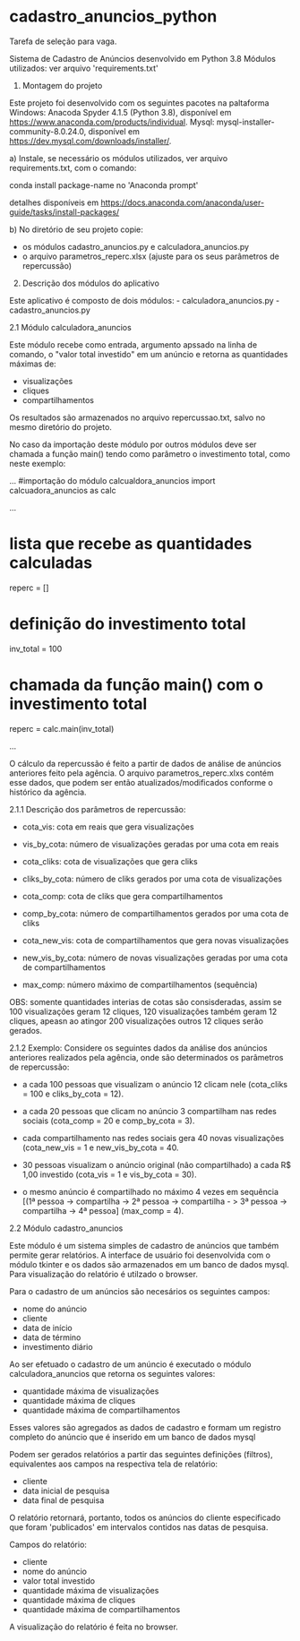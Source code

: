 # cadastro_anuncios_python
Tarefa de seleção para vaga.

Sistema de Cadastro de Anúncios desenvolvido em Python 3.8
Módulos utilizados: ver arquivo 'requirements.txt'

1. Montagem do projeto

Este projeto foi desenvolvido com os seguintes pacotes na paltaforma Windows:
Anacoda Spyder 4.1.5 (Python 3.8), disponível em https://www.anaconda.com/products/individual.
Mysql: mysql-installer-community-8.0.24.0, disponível em https://dev.mysql.com/downloads/installer/.

a) Instale, se necessário os módulos utilizados, ver arquivo requirements.txt, com o comando:

conda install package-name no 'Anaconda prompt'

detalhes disponíveis em https://docs.anaconda.com/anaconda/user-guide/tasks/install-packages/

b) No diretório de seu projeto copie:
- os módulos cadastro_anuncios.py e calculadora_anuncios.py
- o arquivo parametros_reperc.xlsx (ajuste para os seus parâmetros de repercussão)

2. Descrição dos módulos do aplicativo

Este aplicativo é composto de dois módulos:
	- calculadora_anuncios.py
	- cadastro_anuncios.py

2.1 Módulo calculadora_anuncios

Este módulo recebe como entrada, argumento apssado na linha de comando, o "valor total investido" em um anúncio e retorna as quantidades máximas de:
- visualizações
- cliques
- compartilhamentos 

Os resultados são armazenados no arquivo repercussao.txt, salvo no mesmo diretório do projeto. 

No caso da importação deste módulo por outros módulos  deve ser chamada a função main() tendo como parâmetro o investimento total, como neste exemplo:

...
#importação do módulo calcualdora_anuncios
import calcuadora_anuncios as calc

...
# lista que recebe as quantidades calculadas 
reperc = []
# definição do investimento total
inv_total = 100

# chamada da função main() com o investimento total
reperc = calc.main(inv_total)

...


O cálculo da repercussão é feito a partir de dados de análise de anúncios anteriores feito pela agência.
O arquivo parametros_reperc.xlxs contém esse dados, que podem ser então atualizados/modificados conforme o histórico da agência. 

2.1.1 Descrição dos parâmetros de repercussão:

- cota_vis: cota em reais que gera visualizações
- vis_by_cota: número de visualizações geradas por uma cota em reais

- cota_cliks: cota de visualizações que gera cliks
- cliks_by_cota: número de cliks gerados por uma cota de visualizações

- cota_comp: cota de cliks que gera compartilhamentos
- comp_by_cota: número de compartilhamentos gerados por uma cota de cliks

- cota_new_vis: cota de compartilhamentos que gera novas visualizações
- new_vis_by_cota: número de novas visualizações geradas por uma cota de compartilhamentos

- max_comp: número máximo de compartilhamentos (sequência)

OBS: somente quantidades interias de cotas são consisderadas, assim se 100 visualizações geram 12 cliques, 120 visualizações também geram 12 cliques, apeasn ao atingor 200 visualizações outros 12 cliques serão gerados.

2.1.2 Exemplo: Considere os seguintes dados da análise dos anúncios anteriores realizados pela agência, onde são determinados os parâmetros de repercussão:

- a cada 100 pessoas que visualizam o anúncio 12 clicam nele (cota_cliks = 100 e cliks_by_cota = 12).

- a cada 20 pessoas que clicam no anúncio 3 compartilham nas redes sociais (cota_comp = 20 e comp_by_cota = 3).

- cada compartilhamento nas redes sociais gera 40 novas visualizações (cota_new_vis = 1 e new_vis_by_cota = 40.

- 30 pessoas visualizam o anúncio original (não compartilhado) a cada R$ 1,00 investido (cota_vis = 1 e vis_by_cota = 30).

- o mesmo anúncio é compartilhado no máximo 4 vezes em sequência [(1ª pessoa -> compartilha -> 2ª pessoa -> compartilha - > 3ª pessoa -> compartilha -> 4ª pessoa] (max_comp = 4).


2.2 Módulo cadastro_anuncios

Este módulo é um sistema simples de cadastro de anúncios que também permite gerar relatórios. 
A interface de usuário foi desenvolvida com o módulo tkinter e os dados são armazenados em um banco de dados mysql.
Para visualização do relatório é utilzado o browser.

Para o cadastro de um anúncios são necesários os seguintes campos:

- nome do anúncio
- cliente
- data de início
- data de término
- investimento diário

Ao ser efetuado o cadastro de um anúncio é executado o módulo calculadora_anuncios que retorna os seguintes valores:
- quantidade máxima de visualizações
- quantidade máxima de cliques
- quantidade máxima de compartilhamentos

Esses valores são agregados as dados de cadastro e formam um registro completo do anúncio que é inserido em um banco de dados mysql

Podem ser gerados relatórios a partir das seguintes definições (filtros), equivalentes aos campos na respectiva tela de relatório:
- cliente
- data inicial de pesquisa
- data final de pesquisa

O relatório retornará, portanto, todos os anúncios do cliente especificado que foram 'publicados' em intervalos contidos nas datas de pesquisa.

Campos do relatório:
- cliente
- nome do anúncio
- valor total investido
- quantidade máxima de visualizações
- quantidade máxima de cliques
- quantidade máxima de compartilhamentos

A visualização do relatório é feita no browser.


